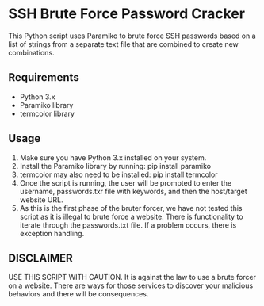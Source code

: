 # SSH Brute Force Password Cracker

This Python script uses Paramiko to brute force SSH passwords based on a list of strings from a separate text file that are combined to create new combinations.

## Requirements

- Python 3.x
- Paramiko library
- termcolor library

## Usage

1. Make sure you have Python 3.x installed on your system.
2. Install the Paramiko library by running: pip install paramiko
3. termcolor may also need to be installed: pip install termcolor
4. Once the script is running, the user will be prompted to enter the username, passwords.txr file with keywords, and then the host/target website URL.
5. As this is the first phase of the bruter forcer, we have not tested this script as it is illegal to brute force a website. There is functionality to iterate through the         passwords.txt file. If a problem occurs, there is exception handling.

## DISCLAIMER
USE THIS SCRIPT WITH CAUTION. It is against the law to use a brute forcer on a website. There are ways for those services to discover your malicious behaviors and there will be consequences.
